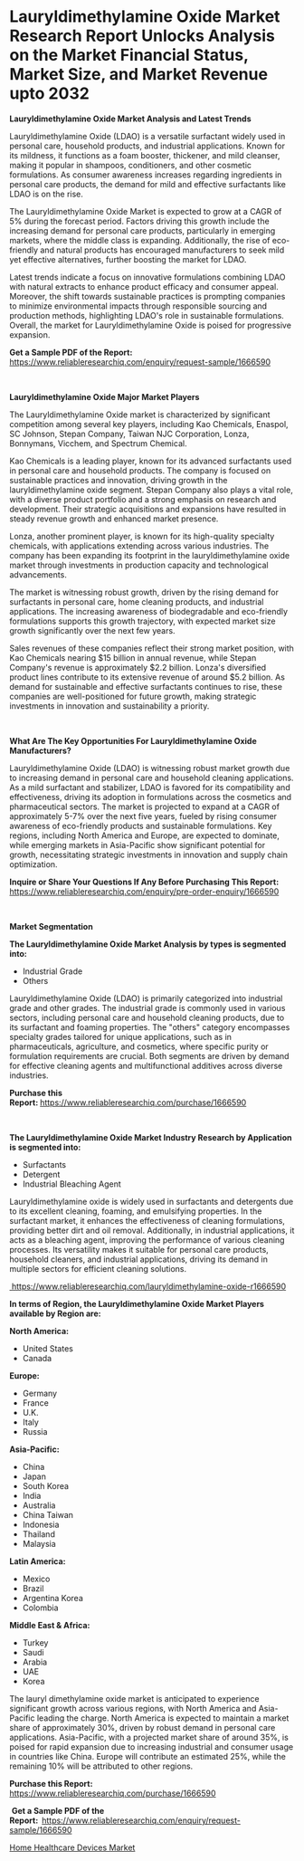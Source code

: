 <p><h1>Lauryldimethylamine Oxide Market Research Report Unlocks Analysis on the Market Financial Status, Market Size, and Market Revenue upto 2032</h1></p><p><strong>Lauryldimethylamine Oxide Market Analysis and Latest Trends</strong></p>
<p><p>Lauryldimethylamine Oxide (LDAO) is a versatile surfactant widely used in personal care, household products, and industrial applications. Known for its mildness, it functions as a foam booster, thickener, and mild cleanser, making it popular in shampoos, conditioners, and other cosmetic formulations. As consumer awareness increases regarding ingredients in personal care products, the demand for mild and effective surfactants like LDAO is on the rise.</p><p>The Lauryldimethylamine Oxide Market is expected to grow at a CAGR of 5% during the forecast period. Factors driving this growth include the increasing demand for personal care products, particularly in emerging markets, where the middle class is expanding. Additionally, the rise of eco-friendly and natural products has encouraged manufacturers to seek mild yet effective alternatives, further boosting the market for LDAO.</p><p>Latest trends indicate a focus on innovative formulations combining LDAO with natural extracts to enhance product efficacy and consumer appeal. Moreover, the shift towards sustainable practices is prompting companies to minimize environmental impacts through responsible sourcing and production methods, highlighting LDAO's role in sustainable formulations. Overall, the market for Lauryldimethylamine Oxide is poised for progressive expansion.</p></p>
<p><strong>Get a Sample PDF of the Report:&nbsp;</strong> <a href="https://www.reliableresearchiq.com/enquiry/request-sample/1666590?utm_campaign=3062&utm_medium=2&utm_source=Github&utm_content=ia&utm_term=06032025&utm_id=lauryldimethylamine-oxide">https://www.reliableresearchiq.com/enquiry/request-sample/1666590</a></p>
<p>&nbsp;</p>
<p><strong>Lauryldimethylamine Oxide Major Market Players</strong></p>
<p><p>The Lauryldimethylamine Oxide market is characterized by significant competition among several key players, including Kao Chemicals, Enaspol, SC Johnson, Stepan Company, Taiwan NJC Corporation, Lonza, Bonnymans, Vicchem, and Spectrum Chemical. </p><p>Kao Chemicals is a leading player, known for its advanced surfactants used in personal care and household products. The company is focused on sustainable practices and innovation, driving growth in the lauryldimethylamine oxide segment. Stepan Company also plays a vital role, with a diverse product portfolio and a strong emphasis on research and development. Their strategic acquisitions and expansions have resulted in steady revenue growth and enhanced market presence. </p><p>Lonza, another prominent player, is known for its high-quality specialty chemicals, with applications extending across various industries. The company has been expanding its footprint in the lauryldimethylamine oxide market through investments in production capacity and technological advancements. </p><p>The market is witnessing robust growth, driven by the rising demand for surfactants in personal care, home cleaning products, and industrial applications. The increasing awareness of biodegradable and eco-friendly formulations supports this growth trajectory, with expected market size growth significantly over the next few years.</p><p>Sales revenues of these companies reflect their strong market position, with Kao Chemicals nearing $15 billion in annual revenue, while Stepan Company's revenue is approximately $2.2 billion. Lonza's diversified product lines contribute to its extensive revenue of around $5.2 billion. As demand for sustainable and effective surfactants continues to rise, these companies are well-positioned for future growth, making strategic investments in innovation and sustainability a priority.</p></p>
<p>&nbsp;</p>
<p><strong>What Are The Key Opportunities For Lauryldimethylamine Oxide Manufacturers?</strong></p>
<p><p>Lauryldimethylamine Oxide (LDAO) is witnessing robust market growth due to increasing demand in personal care and household cleaning applications. As a mild surfactant and stabilizer, LDAO is favored for its compatibility and effectiveness, driving its adoption in formulations across the cosmetics and pharmaceutical sectors. The market is projected to expand at a CAGR of approximately 5-7% over the next five years, fueled by rising consumer awareness of eco-friendly products and sustainable formulations. Key regions, including North America and Europe, are expected to dominate, while emerging markets in Asia-Pacific show significant potential for growth, necessitating strategic investments in innovation and supply chain optimization.</p></p>
<p><strong>Inquire or Share Your Questions If Any Before Purchasing This Report:</strong> <a href="https://www.reliableresearchiq.com/enquiry/pre-order-enquiry/1666590?utm_campaign=3062&utm_medium=2&utm_source=Github&utm_content=ia&utm_term=06032025&utm_id=lauryldimethylamine-oxide">https://www.reliableresearchiq.com/enquiry/pre-order-enquiry/1666590</a></p>
<p>&nbsp;</p>
<p><strong>Market Segmentation</strong></p>
<p><strong>The Lauryldimethylamine Oxide Market Analysis by types is segmented into:</strong></p>
<p><ul><li>Industrial Grade</li><li>Others</li></ul></p>
<p><p>Lauryldimethylamine Oxide (LDAO) is primarily categorized into industrial grade and other grades. The industrial grade is commonly used in various sectors, including personal care and household cleaning products, due to its surfactant and foaming properties. The "others" category encompasses specialty grades tailored for unique applications, such as in pharmaceuticals, agriculture, and cosmetics, where specific purity or formulation requirements are crucial. Both segments are driven by demand for effective cleaning agents and multifunctional additives across diverse industries.</p></p>
<p><strong>Purchase this Report:&nbsp;</strong><a href="https://www.reliableresearchiq.com/purchase/1666590?utm_campaign=3062&utm_medium=2&utm_source=Github&utm_content=ia&utm_term=06032025&utm_id=lauryldimethylamine-oxide">https://www.reliableresearchiq.com/purchase/1666590</a></p>
<p>&nbsp;</p>
<p><strong>The Lauryldimethylamine Oxide Market Industry Research by Application is segmented into:</strong></p>
<p><ul><li>Surfactants</li><li>Detergent</li><li>Industrial Bleaching Agent</li></ul></p>
<p><p>Lauryldimethylamine oxide is widely used in surfactants and detergents due to its excellent cleaning, foaming, and emulsifying properties. In the surfactant market, it enhances the effectiveness of cleaning formulations, providing better dirt and oil removal. Additionally, in industrial applications, it acts as a bleaching agent, improving the performance of various cleaning processes. Its versatility makes it suitable for personal care products, household cleaners, and industrial applications, driving its demand in multiple sectors for efficient cleaning solutions.</p></p>
<p><a href="https://www.reliableresearchiq.com/lauryldimethylamine-oxide-r1666590?utm_campaign=3062&utm_medium=2&utm_source=Github&utm_content=ia&utm_term=06032025&utm_id=lauryldimethylamine-oxide">&nbsp;https://www.reliableresearchiq.com/lauryldimethylamine-oxide-r1666590</a></p>
<p><strong>In terms of Region, the Lauryldimethylamine Oxide Market Players available by Region are:</strong></p>
<p>
    <p> <strong> North America: </strong>
        <ul>
            <li>United States</li>
            <li>Canada</li>
        </ul>
        </p> 
    <p> <strong> Europe: </strong>
        <ul>
            <li>Germany</li>
            <li>France</li>
            <li>U.K.</li>
            <li>Italy</li>
            <li>Russia</li>
        </ul>
        </p> 
    <p> <strong> Asia-Pacific: </strong>
        <ul>
            <li>China</li>
            <li>Japan</li>
            <li>South Korea</li>
            <li>India</li>
            <li>Australia</li>
            <li>China Taiwan</li>
            <li>Indonesia</li>
            <li>Thailand</li>
            <li>Malaysia</li>
        </ul>
        </p> 
    <p> <strong> Latin America: </strong>
        <ul>
            <li>Mexico</li>
            <li>Brazil</li>
            <li>Argentina Korea</li>
            <li>Colombia</li>
        </ul>
        </p> 
    <p> <strong> Middle East & Africa: </strong>
        <ul>
            <li>Turkey</li>
            <li>Saudi</li>
            <li>Arabia</li>
            <li>UAE</li>
            <li>Korea</li>
        </ul>
    </p>
    </p>
<p><p>The lauryl dimethylamine oxide market is anticipated to experience significant growth across various regions, with North America and Asia-Pacific leading the charge. North America is expected to maintain a market share of approximately 30%, driven by robust demand in personal care applications. Asia-Pacific, with a projected market share of around 35%, is poised for rapid expansion due to increasing industrial and consumer usage in countries like China. Europe will contribute an estimated 25%, while the remaining 10% will be attributed to other regions.</p></p>
<p><strong>Purchase this Report: </strong><a href="https://www.reliableresearchiq.com/purchase/1666590?utm_campaign=3062&utm_medium=2&utm_source=Github&utm_content=ia&utm_term=06032025&utm_id=lauryldimethylamine-oxide">https://www.reliableresearchiq.com/purchase/1666590</a></p>
<p>&nbsp;<strong>Get a Sample PDF of the Report:&nbsp;&nbsp;</strong><a href="https://www.reliableresearchiq.com/enquiry/request-sample/1666590?utm_campaign=3062&utm_medium=2&utm_source=Github&utm_content=ia&utm_term=06032025&utm_id=lauryldimethylamine-oxide">https://www.reliableresearchiq.com/enquiry/request-sample/1666590</a></p>
<p><strong></strong></p>
<p><p><a href="https://github.com/xtysizov/Market-Research-Report-List-1/blob/main/home-healthcare-devices-market.md?utm_campaign=3062&utm_medium=2&utm_source=Github&utm_content=ia&utm_term=06032025&utm_id=lauryldimethylamine-oxide">Home Healthcare Devices Market</a></p></p>